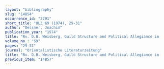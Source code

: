 ```yaml
---
layout: "bibliography"
slug: "14854"
occurrence_id: "2791"
short_title: "OLZ 69 (1974), 29-31"
author: "Oelsner, Joachim"
publication_year: "1974"
title: "Rv. D.B. Weisberg, Guild Structure and Political Allegiance in Early Achaemenid Mesopotamia (YNER 1)"
volume_no_: "69"
pages: "29-31"
journal: "Orientalistische Literaturzeitung"
title: "Rv. D.B. Weisberg, Guild Structure and Political Allegiance in Early Achaemenid Mesopotamia (YNER 1)"
previous_item: "14857"
---
```

